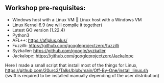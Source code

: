 ## Workshop pre-requisites:
- Windows host with a Linux VM || Linux host with a Windows VM
- Linux Kernel 6.9 (we will compile it together)
- Latest GO version (1.22.4)
- Python3
- AFL++: https://aflplus.plus/
- Fuzzilli: https://github.com/googleprojectzero/fuzzilli
- Syzkaller: https://github.com/google/syzkaller
- Jackalope: https://github.com/googleprojectzero/Jackalope

Here I made a small script that install most of the things for Linux, https://github.com/20urc3/Talks/blob/main/Off-By-One/install_linux.sh
(swift is required to be installed manually depending of the user distribution) 
